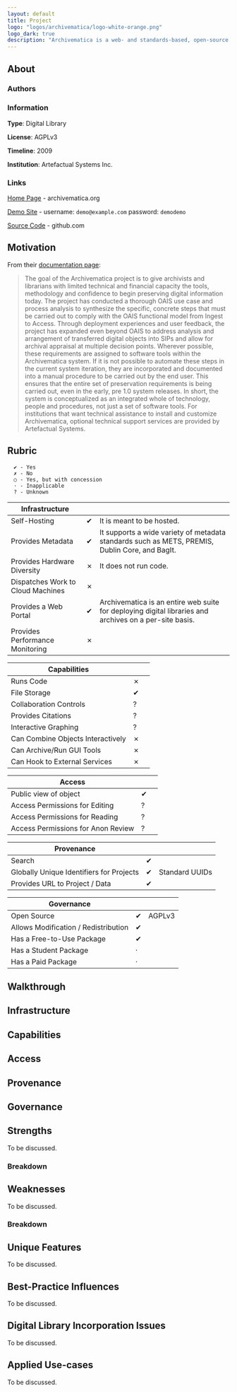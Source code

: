 ```yaml
---
layout: default
title: Project
logo: "logos/archivematica/logo-white-orange.png"
logo_dark: true
description: "Archivematica is a web- and standards-based, open-source application which allows your institution to preserve long-term access to trustworthy, authentic and reliable digital content."
---
```


## About

### Authors

### Information

**Type**: Digital Library

**License**: AGPLv3

**Timeline**: 2009

**Institution**: Artefactual Systems Inc.

### Links

[Home Page](https://www.archivematica.org) - archivematica.org

[Demo Site](http://sandbox.archivematica.org/transfer/) - username: `demo@example.com` password: `demodemo`

[Source Code](https://github.com/artefactual/archivematica) - github.com

## Motivation

From their [documentation page](https://www.archivematica.org/en/docs/archivematica-1.5/user-manual/overview/intro/#intro):

> The goal of the Archivematica project is to give archivists and librarians with limited technical and financial capacity the tools, methodology and confidence to begin preserving digital information today. The project has conducted a thorough OAIS use case and process analysis to synthesize the specific, concrete steps that must be carried out to comply with the OAIS functional model from Ingest to Access. Through deployment experiences and user feedback, the project has expanded even beyond OAIS to address analysis and arrangement of transferred digital objects into SIPs and allow for archival appraisal at multiple decision points. Wherever possible, these requirements are assigned to software tools within the Archivematica system. If it is not possible to automate these steps in the current system iteration, they are incorporated and documented into a manual procedure to be carried out by the end user. This ensures that the entire set of preservation requirements is being carried out, even in the early, pre 1.0 system releases. In short, the system is conceptualized as an integrated whole of technology, people and procedures, not just a set of software tools. For institutions that want technical assistance to install and customize Archivematica, optional technical support services are provided by Artefactual Systems.

## Rubric

```
  ✔ - Yes
  ✗ - No
  ○ - Yes, but with concession
  · - Inapplicable
  ? - Unknown
```

| Infrastructure                       |     |            |
| ------------------------------------ | --- | ---------- |
| Self-Hosting                         |  ✔  | It is meant to be hosted. |
| Provides Metadata                    |  ✔  | It supports a wide variety of metadata standards such as METS, PREMIS, Dublin Core, and BagIt. |
| Provides Hardware Diversity          |  ✗  | It does not run code. |
| Dispatches Work to Cloud Machines    |  ✗  | |
| Provides a Web Portal                |  ✔  | Archivematica is an entire web suite for deploying digital libraries and archives on a per-site basis. |
| Provides Performance Monitoring      |  ✗  | |

| Capabilities                         |     |            |
| ------------------------------------ | --- | ---------- |
| Runs Code                            |  ✗  | |
| File Storage                         |  ✔  | |
| Collaboration Controls               |  ?  | |
| Provides Citations                   |  ?  | |
| Interactive Graphing                 |  ?  | |
| Can Combine Objects Interactively    |  ✗  | |
| Can Archive/Run GUI Tools            |  ✗  | |
| Can Hook to External Services        |  ✗  | |

| Access                               |     |            |
| ------------------------------------ | --- | ---------- |
| Public view of object                |  ✔  | |
| Access Permissions for Editing       |  ?  |            |
| Access Permissions for Reading       |  ?  |            |
| Access Permissions for Anon Review   |  ?  | |

| Provenance                               |     |            |
| ---------------------------------------- | --- | ---------- |
| Search                                   |  ✔  | |
| Globally Unique Identifiers for Projects |  ✔  | Standard UUIDs |
| Provides URL to Project / Data           |  ✔  | |

| Governance                           |     |            |
| ------------------------------------ | --- | ---------- |
| Open Source                          |  ✔  | AGPLv3 |
| Allows Modification / Redistribution |  ✔  |            |
| Has a Free-to-Use Package            |  ✔  | |
| Has a Student Package                |  ·  |            |
| Has a Paid Package                   |  ·  |            |

## Walkthrough

## Infrastructure

## Capabilities

## Access

## Provenance

## Governance

## Strengths

To be discussed.

### Breakdown

## Weaknesses

To be discussed.

### Breakdown

## Unique Features

To be discussed.

## Best-Practice Influences

To be discussed.

## Digital Library Incorporation Issues

To be discussed.

## Applied Use-cases

To be discussed.
